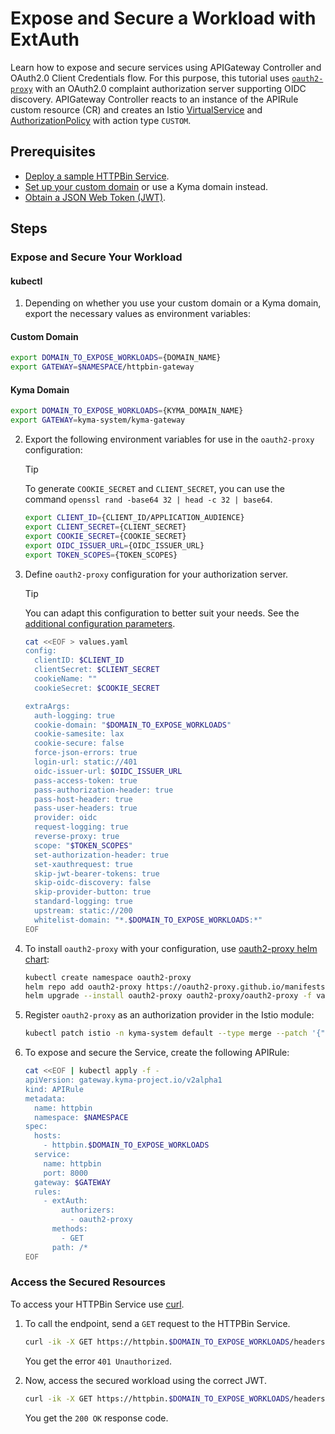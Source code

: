 
# Expose and Secure a Workload with ExtAuth

Learn how to expose and secure services using APIGateway Controller and OAuth2.0 Client Credentials flow. For this purpose, this tutorial uses [`oauth2-proxy`](https://oauth2-proxy.github.io/oauth2-proxy/) with an OAuth2.0 complaint authorization server supporting OIDC discovery. APIGateway Controller reacts to an instance of the APIRule custom resource (CR) and creates an Istio [VirtualService](https://istio.io/latest/docs/reference/config/networking/virtual-service/) and [AuthorizationPolicy](https://istio.io/latest/docs/reference/config/security/authorization-policy/) with action type `CUSTOM`.

## Prerequisites

* [Deploy a sample HTTPBin Service](../../01-00-create-workload.md).
* [Set up your custom domain](../../01-10-setup-custom-domain-for-workload.md) or use a Kyma domain instead.
* [Obtain a JSON Web Token (JWT)](../01-51-get-jwt.md).

## Steps

### Expose and Secure Your Workload

#### **kubectl**

1. Depending on whether you use your custom domain or a Kyma domain, export the necessary values as environment variables:

<!-- tabs:start -->
#### **Custom Domain**

```bash
export DOMAIN_TO_EXPOSE_WORKLOADS={DOMAIN_NAME}
export GATEWAY=$NAMESPACE/httpbin-gateway
```
#### **Kyma Domain**

```bash
export DOMAIN_TO_EXPOSE_WORKLOADS={KYMA_DOMAIN_NAME}
export GATEWAY=kyma-system/kyma-gateway
```
<!-- tabs:end -->

2. Export the following environment variables for use in the `oauth2-proxy` configuration:

    >[!TIP]
    > To generate `COOKIE_SECRET` and `CLIENT_SECRET`, you can use the command `openssl rand -base64 32 | head -c 32 | base64`.

    ```bash
    export CLIENT_ID={CLIENT_ID/APPLICATION_AUDIENCE}
    export CLIENT_SECRET={CLIENT_SECRET}
    export COOKIE_SECRET={COOKIE_SECRET}
    export OIDC_ISSUER_URL={OIDC_ISSUER_URL}
    export TOKEN_SCOPES={TOKEN_SCOPES}
    ```
3. Define `oauth2-proxy` configuration for your authorization server.
    
    >[!TIP]
    >You can adapt this configuration to better suit your needs. See the [additional configuration parameters](https://oauth2-proxy.github.io/oauth2-proxy/configuration/overview/#config-options).
    ```bash
    cat <<EOF > values.yaml
    config:
      clientID: $CLIENT_ID
      clientSecret: $CLIENT_SECRET
      cookieName: ""
      cookieSecret: $COOKIE_SECRET
    
    extraArgs: 
      auth-logging: true
      cookie-domain: "$DOMAIN_TO_EXPOSE_WORKLOADS"
      cookie-samesite: lax
      cookie-secure: false
      force-json-errors: true
      login-url: static://401
      oidc-issuer-url: $OIDC_ISSUER_URL
      pass-access-token: true
      pass-authorization-header: true
      pass-host-header: true 
      pass-user-headers: true
      provider: oidc
      request-logging: true
      reverse-proxy: true
      scope: "$TOKEN_SCOPES"
      set-authorization-header: true
      set-xauthrequest: true
      skip-jwt-bearer-tokens: true
      skip-oidc-discovery: false
      skip-provider-button: true
      standard-logging: true
      upstream: static://200
      whitelist-domain: "*.$DOMAIN_TO_EXPOSE_WORKLOADS:*"
    EOF
    ```

4. To install `oauth2-proxy` with your configuration, use [oauth2-proxy helm chart](https://github.com/oauth2-proxy/manifests):

    ```bash
    kubectl create namespace oauth2-proxy
    helm repo add oauth2-proxy https://oauth2-proxy.github.io/manifests
    helm upgrade --install oauth2-proxy oauth2-proxy/oauth2-proxy -f values.yaml -n oauth2-proxy
    ```


5. Register `oauth2-proxy` as an authorization provider in the Istio module:

    ```bash
    kubectl patch istio -n kyma-system default --type merge --patch '{"spec":{"config":{"authorizers":[{"name":"oauth2-proxy","port":80,"service":"oauth2-proxy.oauth2-proxy.svc.cluster.local","headers":{"inCheck":{"include":["x-forwarded-for", "cookie", "authorization"]}}}]}}}'
    ```

6. To expose and secure the Service, create the following APIRule:

    ```bash
    cat <<EOF | kubectl apply -f -
    apiVersion: gateway.kyma-project.io/v2alpha1
    kind: APIRule
    metadata:
      name: httpbin
      namespace: $NAMESPACE
    spec:
      hosts: 
        - httpbin.$DOMAIN_TO_EXPOSE_WORKLOADS
      service:
        name: httpbin
        port: 8000
      gateway: $GATEWAY
      rules:
        - extAuth:
            authorizers:
              - oauth2-proxy
          methods:
            - GET
          path: /*
    EOF
    ```

### Access the Secured Resources

To access your HTTPBin Service use [curl](https://curl.se).

1. To call the endpoint, send a `GET` request to the HTTPBin Service.

    ```bash
    curl -ik -X GET https://httpbin.$DOMAIN_TO_EXPOSE_WORKLOADS/headers
    ```
    You get the error `401 Unauthorized`.

2. Now, access the secured workload using the correct JWT.

    ```bash
    curl -ik -X GET https://httpbin.$DOMAIN_TO_EXPOSE_WORKLOADS/headers --header "Authorization:Bearer $ACCESS_TOKEN"
    ```
    You get the `200 OK` response code.

